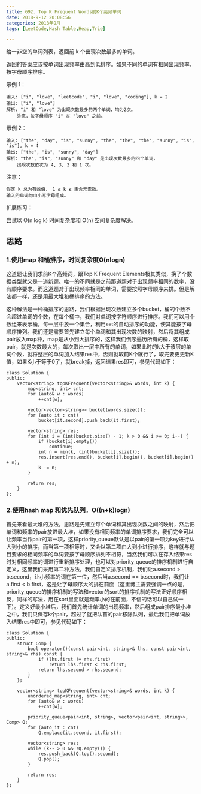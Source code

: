 ```yaml
---
title: 692. Top K Frequent Words前K个高频单词
date: 2018-9-12 20:08:56  
categories: 2018年9月
tags: [LeetCode,Hash Table,Heap,Trie]

---
```

 


给一非空的单词列表，返回前 k 个出现次数最多的单词。

返回的答案应该按单词出现频率由高到低排序。如果不同的单词有相同出现频率，按字母顺序排序。


<!-- more -->

示例 1：

	输入: ["i", "love", "leetcode", "i", "love", "coding"], k = 2
	输出: ["i", "love"]
	解析: "i" 和 "love" 为出现次数最多的两个单词，均为2次。
	    注意，按字母顺序 "i" 在 "love" 之前。


示例 2：

	输入: ["the", "day", "is", "sunny", "the", "the", "the", "sunny", "is", "is"], k = 4
	输出: ["the", "is", "sunny", "day"]
	解析: "the", "is", "sunny" 和 "day" 是出现次数最多的四个单词，
	    出现次数依次为 4, 3, 2 和 1 次。


注意：

	假定 k 总为有效值， 1 ≤ k ≤ 集合元素数。
	输入的单词均由小写字母组成。


扩展练习：

尝试以 O(n log k) 时间复杂度和 O(n) 空间复杂度解决。

## 思路

### 1.使用map 和桶排序，时间复杂度O(nlogn)
这道题让我们求前K个高频词，跟Top K Frequent Elements极其类似，换了个数据类型就又是一道新题。唯一的不同就是之前那道题对于出现频率相同的数字，没有顺序要求。而这道题对于出现频率相同的单词，需要按照字母顺序来排。但是解法都一样，还是用最大堆和桶排序的方法。

这种解法是一种桶排序的思路，我们根据出现次数建立多个bucket，桶的个数不会超过单词的个数，在每个桶中，我们对单词按字符顺序进行排序。我们可以用个数组来表示桶，每一层中放一个集合，利用set的自动排序的功能，使其能按字母顺序排列。我们还是需要首先建立每个单词和其出现次数的映射，然后将其组成pair放入map种，map是从小到大排序的，这样我们倒序遍历所有的桶，这样取pair，就是次数最大的，每次取出一层中所有的单词，如果此时的k大于该层的单词个数，就将整层的单词加入结果res中，否则就取前K个就行了，取完要更更新K值，如果K小于等于0了，就break掉，返回结果res即可，参见代码如下：

	class Solution {
	public:
	    vector<string> topKFrequent(vector<string>& words, int k) {
	        map<string, int> cnt;
	        for (auto& w : words)
	            ++cnt[w];

	        vector<vector<string>> bucket(words.size());
	        for (auto it : cnt)
	            bucket[it.second].push_back(it.first);

	        vector<string> res;
	        for (int i = (int)bucket.size() - 1; k > 0 && i >= 0; i--) {
	            if (bucket[i].empty())
	                continue;
	            int n = min(k, (int)bucket[i].size());
	            res.insert(res.end(), bucket[i].begin(), bucket[i].begin() + n);
	            k -= n;
	        }

	        return res;
	    }
	};

### 2.使用hash map 和优先队列，O((n+k)logn)
首先来看最大堆的方法，思路是先建立每个单词和其出现次数之间的映射，然后把单词和频率的pair放进最大堆，如果没有相同频率的单词排序要求，我们完全可以让频率当作pair的第一项，这样priority_queue默认是以pair的第一项为key进行从大到小的排序，而当第一项相等时，又会以第二项由大到小进行排序，这样就与题目要求的相同频率的单词要按字母顺序排列不相符，当然我们可以在存入结果res时对相同频率的词进行重新排序处理，也可以对priority_queue的排序机制进行自定义，这里我们采用第二种方法，我们自定义排序机制，我们让a.second > b.second，让小频率的词在第一位，然后当a.second == b.second时，我们让a.first < b.first，这是让字母顺序大的排在前面（这里博主需要强调一点的是，priority_queue的排序机制的写法和vector的sort的排序机制的写法正好顺序相反，同样的写法，用在sort里面就是频率小的在前面，不信的话可以自己试一下）。定义好最小堆后，我们首先统计单词的出现频率，然后组成pair排序最小堆之中，我们只保存k个pair，超过了就把队首的pair移除队列，最后我们把单词放入结果res中即可，参见代码如下：

	class Solution {
	public:
	    struct Comp {
	        bool operator()(const pair<int, string>& lhs, const pair<int, string>& rhs) const {
	            if (lhs.first != rhs.first)
	                return lhs.first < rhs.first;
	            return lhs.second > rhs.second;
	        }
	    };

	    vector<string> topKFrequent(vector<string>& words, int k) {
	        unordered_map<string, int> cnt;
	        for (auto& w : words)
	            ++cnt[w];

	        priority_queue<pair<int, string>, vector<pair<int, string>>, Comp> Q;
	        for (auto it : cnt)
	            Q.emplace(it.second, it.first);

	        vector<string> res;
	        while (k-- > 0 && !Q.empty()) {
	            res.push_back(Q.top().second);
	            Q.pop();
	        }

	        return res;
	    }
	};
